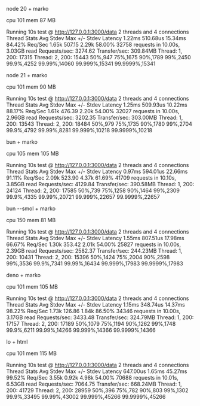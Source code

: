 node 20 + marko

cpu 101
mem 87 MB

Running 10s test @ http://127.0.0.1:3000/data
  2 threads and 4 connections
  Thread Stats   Avg      Stdev     Max   +/- Stdev
    Latency     1.22ms  510.68us  15.34ms   84.42%
    Req/Sec     1.65k   507.15     2.29k    58.00%
  32758 requests in 10.00s, 3.03GB read
Requests/sec:   3274.62
Transfer/sec:    309.84MB
Thread: 1, 200: 17315
Thread: 2, 200: 15443
50%,947
75%,1675
90%,1789
99%,2450
99.9%,4252
99.99%,14060
99.999%,15341
99.9999%,15341

node 21 + marko

cpu 101
mem 90 MB

Running 10s test @ http://127.0.0.1:3000/data
  2 threads and 4 connections
  Thread Stats   Avg      Stdev     Max   +/- Stdev
    Latency     1.25ms  509.93us  10.22ms   88.17%
    Req/Sec     1.61k   476.39     2.20k    54.00%
  32027 requests in 10.00s, 2.96GB read
Requests/sec:   3202.35
Transfer/sec:    303.00MB
Thread: 1, 200: 13543
Thread: 2, 200: 18484
50%,979
75%,1735
90%,1780
99%,2704
99.9%,4792
99.99%,8281
99.999%,10218
99.9999%,10218

bun + marko

cpu 105
mem 105 MB

Running 10s test @ http://127.0.0.1:3000/data
  2 threads and 4 connections
  Thread Stats   Avg      Stdev     Max   +/- Stdev
    Latency     0.97ms  594.01us  22.66ms   91.11%
    Req/Sec     2.09k   523.90     4.37k    61.69%
  41709 requests in 10.10s, 3.85GB read
Requests/sec:   4129.84
Transfer/sec:    390.58MB
Thread: 1, 200: 24124
Thread: 2, 200: 17585
50%,739
75%,1258
90%,1464
99%,2309
99.9%,4335
99.99%,20721
99.999%,22657
99.9999%,22657

bun --smol + marko

cpu 150
mem 81 MB

Running 10s test @ http://127.0.0.1:3000/data
  2 threads and 4 connections
  Thread Stats   Avg      Stdev     Max   +/- Stdev
    Latency     1.55ms  807.51us  17.98ms   66.67%
    Req/Sec     1.30k   353.42     2.01k    54.00%
  25827 requests in 10.00s, 2.39GB read
Requests/sec:   2582.37
Transfer/sec:    244.23MB
Thread: 1, 200: 10431
Thread: 2, 200: 15396
50%,1424
75%,2004
90%,2598
99%,3536
99.9%,7341
99.99%,16434
99.999%,17983
99.9999%,17983

deno + marko

cpu 101
mem 105 MB

Running 10s test @ http://127.0.0.1:3000/data
  2 threads and 4 connections
  Thread Stats   Avg      Stdev     Max   +/- Stdev
    Latency     1.15ms  348.74us  14.37ms   98.22%
    Req/Sec     1.73k   126.86     1.84k    86.50%
  34346 requests in 10.00s, 3.17GB read
Requests/sec:   3433.48
Transfer/sec:    324.79MB
Thread: 1, 200: 17157
Thread: 2, 200: 17189
50%,1079
75%,1194
90%,1262
99%,1748
99.9%,6211
99.99%,14266
99.999%,14366
99.9999%,14366

lo + html

cpu 101
mem 115 MB

Running 10s test @ http://127.0.0.1:3000/data
  2 threads and 4 connections
  Thread Stats   Avg      Stdev     Max   +/- Stdev
    Latency   647.00us    1.65ms  45.27ms   99.52%
    Req/Sec     3.55k     0.92k    4.98k    54.00%
  70688 requests in 10.01s, 6.53GB read
Requests/sec:   7064.75
Transfer/sec:    668.24MB
Thread: 1, 200: 41729
Thread: 2, 200: 28959
50%,396
75%,782
90%,803
99%,1302
99.9%,33495
99.99%,43002
99.999%,45266
99.9999%,45266
